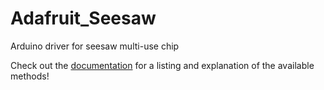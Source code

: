 # Adafruit_Seesaw
Arduino driver for seesaw multi-use chip

Check out the [documentation](https://adafruit.github.io/Adafruit_Seesaw/classAdafruit__seesaw.html) for a listing and explanation of the available methods!
